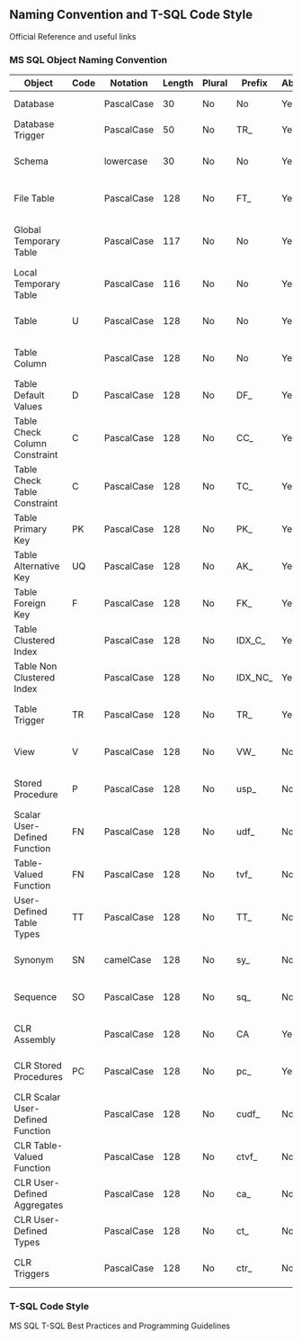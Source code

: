 ## Naming Convention and T-SQL Code Style

  Official Reference and useful links

### MS SQL Object Naming Convention

| Object |	Code |	Notation |	Length |	Plural |	Prefix |	Abbreviation | Mask |	Example |
| ------ | ----- | ----- | ----- | ----- | ----- | ----- | ----- | ----- | 
| Database	 | 	 | PascalCase	 | 30	 | No	 | No	 | Yes	 | [A-z]	 | MyDatabase |
| Database Trigger	 | 	 | PascalCase	 | 50	 | No	 | TR_	 | Yes	 | [A-z]	 | TR_CheckLogin |
| Schema	 | 	 | lowercase	 | 30	 | No	 | No	 | Yes	 | [A-z][0-9]	 | myschema |
| File Table	 | 	 | PascalCase	 | 128	 | No	 | FT_	 | Yes	 | [A-z][0-9]	 | FT_MyTable |
| Global Temporary Table	 | 	 | PascalCase	 | 117	 | No	 | No	 | Yes	 | ##[A-z][0-9]	 | ##MyTable |
| Local Temporary Table	 | 	 | PascalCase	 | 116	 | No	 | No	 | Yes	 | #[A-z][0-9]	 | #MyTable |
| Table	 | U	 | PascalCase	 | 128	 | No	 | No	 | Yes	 | [A-z][0-9]	 | MyTable |
| Table Column	 | 	 | PascalCase	 | 128	 | No	 | No	 | Yes	 | [A-z][0-9]	 | MyColumn |
| Table Default Values	 | D	 | PascalCase	 | 128	 | No	 | DF_	 | Yes	 | [A-z][0-9]	 | DF_MyTable_MyColumn |
| Table Check Column Constraint	 | C	 | PascalCase	 | 128	 | No	 | CС_	 | Yes	 | [A-z][0-9]	 | CС_MyTable_MyColumn |
| Table Check Table Constraint	 | C	 | PascalCase	 | 128	 | No	 | TС_	 | Yes	 | [A-z][0-9]	 | TС_MyTable_MyColumn_AnotherColumn |
| Table Primary Key	 | PK	 | PascalCase	 | 128	 | No	 | PK_	 | Yes	 | [A-z][0-9]	 | PK_MyTableID |
| Table Alternative Key	 | UQ	 | PascalCase	 | 128	 | No	 | AK_	 | Yes	 | [A-z][0-9]	 | AK_MyTable_MyColumn_AnotherColumn |
| Table Foreign Key	 | F	 | PascalCase	 | 128	 | No	 | FK_	 | Yes	 | [A-z][0-9]	 | FK_MyTable_ForeignTableID |
| Table Clustered Index	 | 	 | PascalCase	 | 128	 | No	 | IDX_C_	 | Yes	 | [A-z][0-9]	 | IDX_C_MyTable_MyColumn_AnotherColumn |
| Table Non Clustered Index	 | 	 | PascalCase	 | 128	 | No	 | IDX_NC_	 | Yes	 | [A-z][0-9]	 | IDX_NC_MyTable_MyColumn_AnotherColumn |
| Table Trigger	 | TR	 | PascalCase	 | 128	 | No	 | TR_	 | Yes	 | [A-z][0-9]	 | TR_MyTable_LogicalName |
| View	 | V	 | PascalCase	 | 128	 | No	 | VW_	 | No	 | [A-z][0-9]	 | VW_LogicalName |
| Stored Procedure	 | P	 | PascalCase	 | 128	 | No	 | usp_	 | No	 | [A-z][0-9]	 | usp_LogicalName |
| Scalar User-Defined Function	 | FN	 | PascalCase	 | 128	 | No	 | udf_	 | No	 | [A-z][0-9]	 | udf_FunctionLogicalName |
| Table-Valued Function	 | FN	 | PascalCase	 | 128	 | No	 | tvf_	 | No	 | [A-z][0-9]	 | tvf_FunctionLogicalName |
| User-Defined Table Types	 | TT	 | PascalCase	 | 128	 | No	 | TT_	 | No	 | [A-z][0-9]	 | TT_LogicalName |
| Synonym	 | SN	 | camelCase	 | 128	 | No	 | sy_	 | No	 | [A-z][0-9]	 | sy_logicalName |
| Sequence	 | SO	 | PascalCase	 | 128	 | No	 | sq_	 | No	 | [A-z][0-9]	 | sq_TableName |
| CLR Assembly	 | 	 | PascalCase	 | 128	 | No	 | CA	 | Yes	 | [A-z][0-9]	 | CALogicalName |
| CLR Stored Procedures	 | PC	 | PascalCase	 | 128	 | No	 | pc_	 | Yes	 | [A-z][0-9]	 | pc_CAName_LogicalName |
| CLR Scalar User-Defined Function	 | 	 | PascalCase	 | 128	 | No	 | cudf_	 | No	 | [A-z][0-9]	 | cudf_CAName_LogicalName |
| CLR Table-Valued Function	 | 	 | PascalCase	 | 128	 | No	 | ctvf_	 | No	 | [A-z][0-9]	 | ctvf_CAName_LogicalName |
| CLR User-Defined Aggregates	 | 	 | PascalCase	 | 128	 | No	 | ca_	 | No	 | [A-z][0-9]	 | ca_CAName_LogicalName |
| CLR User-Defined Types	 | 	 | PascalCase	 | 128	 | No	 | ct_	 | No	 | [A-z][0-9]	 | ct_CAName_LogicalName |
| CLR Triggers	 | 	 | PascalCase	 | 128	 | No	 | ctr_	 | No	 | [A-z][0-9]	 | ctr_CAName_LogicalName |

### T-SQL Code Style
MS SQL T-SQL Best Practices and Programming Guidelines
